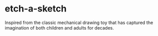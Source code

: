 # etch-a-sketch
Inspired from the classic mechanical drawing toy that has captured the imagination of both children and adults for decades.
